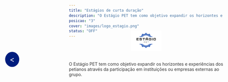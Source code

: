 ```yaml
---
title: "Estágios de curta duração"
description: "O Estágio PET tem como objetivo expandir os horizontes e experiências dos petianos através da participação em instituições ou empresas externas ao grupo."
posicao: "3"
cover: "images/logo_estagio.png"
status: "OFF"
---
```

<!-- imagem da atividade-->
<div style="text-align: center; margin-top: -40px;"> <!-- Reduzindo a margem superior -->
  <img src="/atividades/Estágios-de-curta-duração/images/logo_estagio_sem_fundo.png" alt="Imagem Centralizada" style="width: 20%; height: auto;">
</div>
<!--Botão para voltar para a página anterior-->
<a href="javascript:history.back()" style="position: fixed; center: 20px; left: 20px; background-color: #001D7E; color: white; padding: 10px 15px; border-radius: 50%; text-decoration: none; font-size: 24px; z-index: 1000;">&lt;</a>
<!--  o conterúdo começa a partir daqui -->
<br><p style="color: #333;">
  O Estágio PET tem como objetivo expandir os horizontes e experiências dos petianos através da participação em instituições ou empresas externas ao grupo.
</p><br><br>